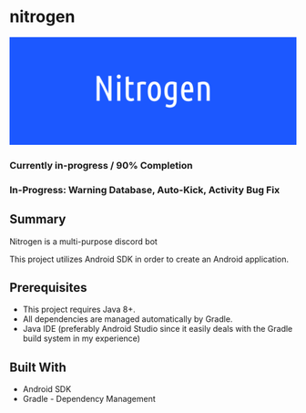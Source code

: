 
# nitrogen

![Demo1](https://github.com/nguyenkevins/nitrogen/blob/master/misc/wallpaper.png)

### Currently in-progress / 90% Completion
### In-Progress: Warning Database, Auto-Kick, Activity Bug Fix

## Summary
Nitrogen is a multi-purpose discord bot 

This project utilizes Android SDK in order to create an Android application.

## Prerequisites
* This project requires Java 8+.
* All dependencies are managed automatically by Gradle.
* Java IDE (preferably Android Studio since it easily deals with the Gradle build system in my experience) 

## Built With
* Android SDK
* Gradle - Dependency Management 



